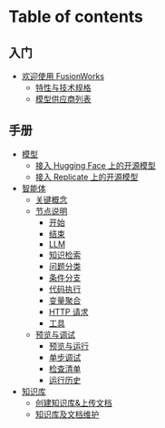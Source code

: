 # Table of contents

## 入门 <a href="#getting-started" id="getting-started"></a>

* [欢迎使用 FusionWorks](README.md)
  * [特性与技术规格](getting-started/readme/features-and-specifications.md)
  * [模型供应商列表](getting-started/readme/model-providers.md)

## 手册 <a href="#guides" id="guides"></a>

* [模型](guides/model-configuration/README.md)
  * [接入 Hugging Face 上的开源模型](guides/model-configuration/hugging-face.md)
  * [接入 Replicate 上的开源模型](guides/model-configuration/replicate.md)
* [智能体](guides/agent/README.md)
  * [关键概念](guides/agent/key\_concept.md)
  * [节点说明](guides/agent/node/README.md)
    * [开始](guides/agent/node/start.md)
    * [结束](guides/agent/node/end.md)
    * [LLM](guides/agent/node/llm.md)
    * [知识检索](guides/agent/node/knowledge\_retrieval.md)
    * [问题分类](guides/agent/node/question\_classifier.md)
    * [条件分支](guides/agent/node/ifelse.md)
    * [代码执行](guides/agent/node/code.md)
    <!-- * [模板转换](guides/agent/node/template.md) -->
    * [变量聚合](guides/agent/node/variable\_assigner.md)
    * [HTTP 请求](guides/agent/node/http\_request.md)
    * [工具](guides/agent/node/tools.md)
  * [预览与调试](guides/agent/debug\_and\_preview/README.md)
    * [预览与运行](guides/agent/debug\_and\_preview/yu-lan-yu-yun-hang.md)
    * [单步调试](guides/agent/debug\_and\_preview/step\_run.md)
    * [检查清单](guides/agent/debug\_and\_preview/checklist.md)
    * [运行历史](guides/agent/debug\_and\_preview/history.md)
* [知识库](guides/knowledge-base/README.md)
  * [创建知识库&上传文档](guides/knowledge-base/create\_knowledge\_and\_upload\_documents.md)
  * [知识库及文档维护](guides/knowledge-base/knowledge\_and\_documents\_maintenance.md)
  <!-- * [从 Notion 导入数据](guides/knowledge-base/sync-from-notion.md) -->
<!-- * [协同](guides/workspace/README.md)
  * [发现](guides/workspace/app/README.md)
  * [邀请与管理成员](guides/workspace/invite-and-manage-members.md)
* [管理](guides/management/README.md)
  * [管理应用](guides/management/manage-app.md) -->
